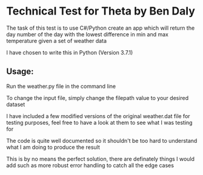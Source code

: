 # Technical Test for Theta by Ben Daly

The task of this test is to use C#/Python create an app which will return the day number of the day with the lowest difference in min and max temperature given a set of weather data

I have chosen to write this in Python (Version 3.7.1)

## Usage:

Run the weather.py file in the command line

To change the input file, simply change the filepath value to your desired dataset

I have included a few modified versions of the original weather.dat file for testing purposes, feel free to have a look at them to see what I was testing for

The code is quite well documented so it shouldn't be too hard to understand what I am doing to produce the result

This is by no means the perfect solution, there are definately things I would add such as more robust error handling to catch all the edge cases
